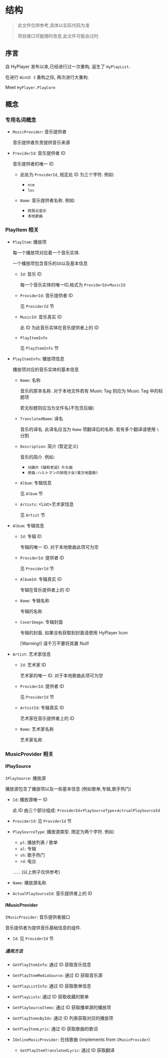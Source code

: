 # 结构

> 此文件仅供参考,具体以实际代码为准
>
> 项目接口可能随时改变,此文件可能会过时.

## 序言

自 HyPlayer 发布以来,已经进行过一次重构, 诞生了 `HyPlayList`.

在进行 `WinUI 3` 重构之际, 再次进行大重构.

Meet `HyPlayer.PlayCore`

## 概念

### 专用名词概念

* `MusicProvider`: 音乐提供者

  音乐提供者负责提供音乐来源

* `ProviderId`: 音乐提供者 ID

  音乐提供者的唯一 ID

  * 此处为 `ProviderId`, 规定此 ID 为三个字符. 例如:

    * `ncm`
    * `loc`
  * `Name`: 音乐提供者名称. 例如:

    * `网易云音乐`
    * `本地歌曲`

### PlayItem 相关

* `PlayItem`: 播放项

  每一个播放项对应着一个音乐实体.

  一个播放项包含音乐的`ID`以及基本信息

  * `Id`: 音乐 ID

    每一个音乐实体的唯一ID,格式为 `ProviderId`+`MusicId`

  * `ProviderId`: 音乐提供者 ID

    见 `ProviderId` 节

  * `MusicId`: 音乐真实 ID

    此 ID 为此音乐实体在音乐提供者上的 ID

  * `PlayItemInfo`

    见 `PlayItemInfo` 节

* `PlayItemInfo`: 播放项信息

  播放项对应的音乐实体的基本信息

  * `Name`: 名称 

    音乐的原本名称. 对于本地文件若有 Music Tag 则应为 Music Tag 中的标题项

    若无标题则应当为文件名(不包含后缀)

  * `TranslatedName`: 译名

    音乐的译名. 此译名应当为 `Name` 项翻译后的名称. 若有多个翻译请使用 `\` 分割

  * `Description`: 简介 (暂定定义)

    音乐的简介. 例如:
    * `动画片《猫和老鼠》片头曲`
    * `原曲:ハルトマンの妖怪少女(東方地霊殿)`
    
  * `Album`: 专辑信息

    见 `Album` 节

  * `Artists`: \<List\>艺术家信息

    见 `Artist` 节

* `Album`: 专辑信息

  * `Id`: 专辑 ID

    专辑的唯一 ID. 对于本地歌曲此项可为空
    
  * `ProviderId`: 提供者 ID

    见 `ProviderId` 节
    
  * `AlbumId`: 专辑真实 ID

    专辑在音乐提供者上的 ID

  * `Name`: 专辑名称

    专辑的名称

  * `CoverImage`: 专辑封面

    专辑的封面. 如果没有获取到封面请使用 HyPlayer Icon

    [Warning!] 请千万不要将其置 Null!

* `Artist`: 艺术家信息

  * `Id`: 艺术家 ID

    艺术家的唯一 ID. 对于本地歌曲此项可为空

  * `ProviderId`: 提供者 ID

    见 `ProviderId` 节

  * `ArtistId`: 专辑真实 ID

    艺术家在音乐提供者上的 ID

  * `Name`: 艺术家名称

    艺术家名称

  

### MusicProvider 相关

#### IPlaySource
`IPlaySource`: 播放源

  播放源包含了播放项以及一些基本信息 (例如歌单,专辑,歌手热门)

  * `Id`: 播放源唯一 ID

    此 ID 由三个部分组成: `ProviderId`+`PlaySourceType`+`ActrualPlaySourceId`

  * `ProviderId`: 见 `ProviderId` 节

  * `PlaySourceType`: 播放源类型. 限定为两个字符. 例如:

    * `pl`: 播放列表 / 歌单
    * `al`: 专辑
    * `sh`: 歌手热门
    * `rd`: 电台

    ...... (以上例子仅供参考)

  * `Name`: 播放源名称

  * `ActualPlaySourceId`: 音乐提供者上的 ID


#### IMusicProvider
 `IMusicProvider`: 音乐提供者接口

  音乐提供者为提供音乐基础信息的组件. 

  * `Id`: 见 `ProviderId` 节


  ##### 通用方法

  * `GetPlayItemInfo`: 通过 ID 获取音乐信息
  * `GetPlayItemMediaSource`: 通过 ID 获取音乐源
  * `GetPlayListInfo`: 通过 ID 获取歌单信息
  * `GetPlayLists`: 通过 ID 获取收藏的歌单
  * `GetPlaySourceItems`: 通过 ID 获取播单源的播放项
  * `GetPlayItemsByIds`: 通过 ID 列表获取对应的播放项
  * `GetPlayItemLyric`: 通过 ID 获取歌曲的歌词

  

* `IOnlineMusicProvider`: 在线歌曲 (implements from `IMusicProvider`)
  
  * `GetPlayItemTranslatedLyric`: 通过 ID 获取翻译
  
  
  
  
  
  
  
    

